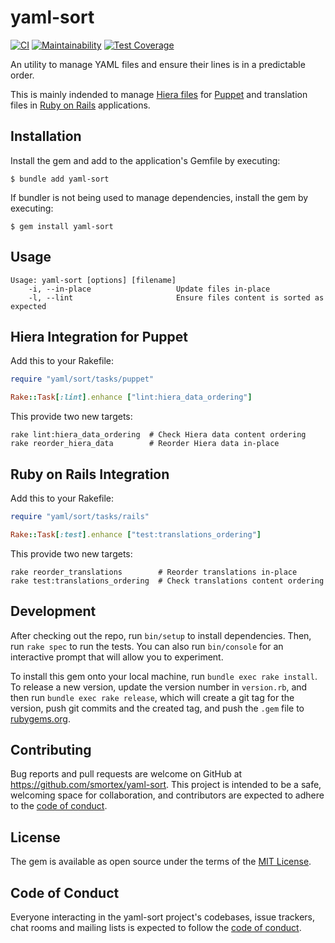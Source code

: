 # yaml-sort

[![CI](https://github.com/smortex/yaml-sort/actions/workflows/ci.yaml/badge.svg)](https://github.com/smortex/yaml-sort/actions/workflows/ci.yaml)
[![Maintainability](https://api.codeclimate.com/v1/badges/4df28a3babe44d1a83c0/maintainability)](https://codeclimate.com/github/smortex/yaml-sort/maintainability)
[![Test Coverage](https://api.codeclimate.com/v1/badges/4df28a3babe44d1a83c0/test_coverage)](https://codeclimate.com/github/smortex/yaml-sort/test_coverage)

An utility to manage YAML files and ensure their lines is in a predictable order.

This is mainly indended to manage [Hiera files](https://puppet.com/docs/puppet/7/hiera_intro.html) for [Puppet](https://puppet.com/) and translation files in [Ruby on Rails](https://rubyonrails.org/) applications.

## Installation

Install the gem and add to the application's Gemfile by executing:

    $ bundle add yaml-sort

If bundler is not being used to manage dependencies, install the gem by executing:

    $ gem install yaml-sort

## Usage

```
Usage: yaml-sort [options] [filename]
    -i, --in-place                   Update files in-place
    -l, --lint                       Ensure files content is sorted as expected
```

## Hiera Integration for Puppet

Add this to your Rakefile:

```ruby
require "yaml/sort/tasks/puppet"

Rake::Task[:lint].enhance ["lint:hiera_data_ordering"]
```

This provide two new targets:

```
rake lint:hiera_data_ordering  # Check Hiera data content ordering
rake reorder_hiera_data        # Reorder Hiera data in-place
```

## Ruby on Rails Integration

Add this to your Rakefile:

```ruby
require "yaml/sort/tasks/rails"

Rake::Task[:test].enhance ["test:translations_ordering"]
```

This provide two new targets:

```
rake reorder_translations        # Reorder translations in-place
rake test:translations_ordering  # Check translations content ordering
```

## Development

After checking out the repo, run `bin/setup` to install dependencies. Then, run `rake spec` to run the tests. You can also run `bin/console` for an interactive prompt that will allow you to experiment.

To install this gem onto your local machine, run `bundle exec rake install`. To release a new version, update the version number in `version.rb`, and then run `bundle exec rake release`, which will create a git tag for the version, push git commits and the created tag, and push the `.gem` file to [rubygems.org](https://rubygems.org).

## Contributing

Bug reports and pull requests are welcome on GitHub at https://github.com/smortex/yaml-sort. This project is intended to be a safe, welcoming space for collaboration, and contributors are expected to adhere to the [code of conduct](https://github.com/smortex/yaml-sort/blob/main/CODE_OF_CONDUCT.md).

## License

The gem is available as open source under the terms of the [MIT License](https://opensource.org/licenses/MIT).

## Code of Conduct

Everyone interacting in the yaml-sort project's codebases, issue trackers, chat rooms and mailing lists is expected to follow the [code of conduct](https://github.com/smortex/yaml-sort/blob/main/CODE_OF_CONDUCT.md).
